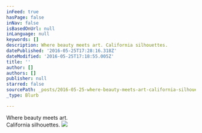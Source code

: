 ```yaml
---
inFeed: true
hasPage: false
inNav: false
isBasedOnUrl: null
inLanguage: null
keywords: []
description: Where beauty meets art. California silhouettes.
datePublished: '2016-05-25T17:28:16.318Z'
dateModified: '2016-05-25T17:18:55.005Z'
title: ''
author: []
authors: []
publisher: null
starred: false
sourcePath: _posts/2016-05-25-where-beauty-meets-art-california-silhouettes.md
_type: Blurb

---
```

Where beauty meets art.  
California silhouettes.
![](https://the-grid-user-content.s3-us-west-2.amazonaws.com/df77f891-6811-4481-8f79-6228c0b77c0c.jpg)